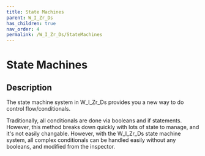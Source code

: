 ```yaml
---
title: State Machines
parent: W_I_Zr_Ds
has_children: true
nav_order: 4
permalink: /W_I_Zr_Ds/StateMachines
---
```

# State Machines

## Description

The state machine system in W_I_Zr_Ds provides you a new way to do control flow/conditionals.

Traditionally, all conditionals are done via booleans and if statements. However, this method breaks down quickly with lots of state to manage, and it's not easily changable. However, with the W_I_Zr_Ds state machine system, all complex conditionals can be handled easily without any booleans, and modified from the inspector.